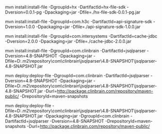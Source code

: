 mvn install:install-file -DgroupId=hx -DartifactId=hx-file-sdk -Dversion=0.0.1-pg -Dpackaging=jar -Dfile=./hx-file-sdk-0.0.1-pg.jar

mvn install:install-file -DgroupId=com.h3c -DartifactId=api-signature-sdk -Dversion=1.0.0 -Dpackaging=jar -Dfile=./api-signature-sdk-1.0.0.jar

mvn install:install-file -DgroupId=com.intersystems -DartifactId=cache-jdbc -Dversion=2.0.0 -Dpackaging=jar -Dfile=./cache-jdbc-2.0.0.jar


mvn install:install-file -DgroupId=com.clinbrain -DartifactId=jsqlparser -Dversion=4.8-SNAPSHOT -Dpackaging=jar -Dfile=D:\.m2\repository\com\clinbrain\jsqlparser\4.8-SNAPSHOT\jsqlparser-4.8-SNAPSHOT.jar



mvn deploy:deploy-file -DgroupId=com.clinbrain -DartifactId=jsqlparser -Dversion=4.8-SNAPSHOT -Dpackaging=jar -Dfile=D:\.m2\repository\com\clinbrain\jsqlparser\4.8-SNAPSHOT\jsqlparser-4.8-SNAPSHOT.jar -Durl=http://package.clinbrain.com/repository/maven-public/ -DrepositoryId=maven-snapshots


mvn deploy:deploy-file -Dfile=D:\.m2\repository\com\clinbrain\jsqlparser\4.8-SNAPSHOT\jsqlparser-4.8-SNAPSHOT.jar -Dpackaging=jar -DgroupId=com.clinbrain -DartifactId=jsqlparser -Dversion=4.8-SNAPSHOT -DrepositoryId=maven-snapshots -Durl=http://package.clinbrain.com/repository/maven-public/
